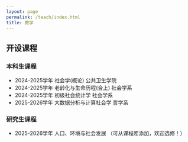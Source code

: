 ```yaml
---
layout: page
permalink: /teach/index.html
title: 教学
---
```


## **开设课程**

### 本科生课程
- 2024-2025学年 社会学(概论)        公共卫生学院
- 2024-2025学年 老龄化与生命历程(合上)  社会学系  
- 2024-2025学年 初级社会统计学         社会学系
- 2025-2026学年 大数据分析与计算社会学  哲学系


### 研究生课程
- 2025-2026学年  人口、环境与社会发展  （可从课程库添加，欢迎选修！）










